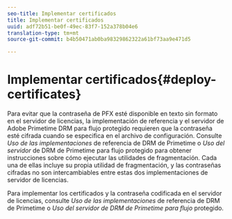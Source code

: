 ```yaml
---
seo-title: Implementar certificados
title: Implementar certificados
uuid: adf72b51-be0f-49ec-83f7-152a378b04e6
translation-type: tm+mt
source-git-commit: b4b50471ab0ba98329862322a61bf73aa9e471d5

---
```



# Implementar certificados{#deploy-certificates}

Para evitar que la contraseña de PFX esté disponible en texto sin formato en el servidor de licencias, la implementación de referencia y el servidor de Adobe Primetime DRM para flujo protegido requieren que la contraseña esté cifrada cuando se especifica en el archivo de configuración. Consulte *Uso de las implementaciones* de referencia de DRM de Primetime o *Uso del servidor* de DRM de Primetime para flujo protegido para obtener instrucciones sobre cómo ejecutar las utilidades de fragmentación. Cada una de ellas incluye su propia utilidad de fragmentación, y las contraseñas cifradas no son intercambiables entre estas dos implementaciones de servidor de licencias.

Para implementar los certificados y la contraseña codificada en el servidor de licencias, consulte *Uso de las implementaciones* de referencia de DRM de Primetime o *Uso del servidor de DRM de Primetime para flujo* protegido.
